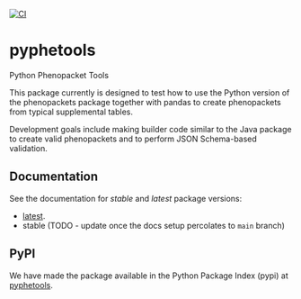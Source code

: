 [![CI](https://github.com/monarch-initiative/genophenocorr/workflows/CI/badge.svg)](https://github.com/monarch-initiative/pyphetools/actions/workflows/python_ci.yml)

# pyphetools
Python Phenopacket Tools

This package currently is designed to test how to use the Python version of the phenopackets package together with pandas to create phenopackets from typical supplemental tables.

Development goals include making builder code similar to the Java package to create valid phenopackets and to perform JSON Schema-based validation.


## Documentation

See the documentation for *stable* and *latest* package versions:
- [latest](https://monarch-initiative.github.io/pyphetools/latest).
- stable (TODO - update once the docs setup percolates to `main` branch)

## PyPI

We have made the package available in the Python Package Index (pypi) at [pyphetools](https://pypi.org/project/pyphetools/).

